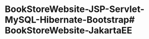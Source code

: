# BookStoreWebsite-JSP-Servlet-MySQL-Hibernate-Bootstrap#   B o o k S t o r e W e b s i t e - J a k a r t a E E  
 
